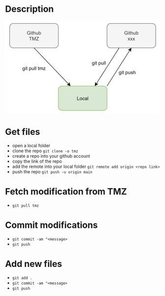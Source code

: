 # Description
![works with two origins](images/github.png)

# Get files
- open a local folder
- clone the repo `git clone -o tmz`
- create a repo into your github account
- copy the link of the repo
- add the remote into your local folder `git remote add origin <repo link>`
- push the repo `git push -u origin main`

# Fetch modification from TMZ
- `git pull tmz`

# Commit modifications
- `git commit -am "<message>`
- `git push`

# Add new files
- `git add .`
- `git commit -am "<message>`
- `git push`
